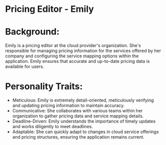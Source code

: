 # Pricing Editor - Emily

# Background:

Emily is a pricing editor at the cloud provider's organization. She's responsible for managing pricing information for the services offered by her company and configuring the service mapping options within the application. Emily ensures that accurate and up-to-date pricing data is available for users.

# Personality Traits:

* Meticulous: Emily is extremely detail-oriented, meticulously verifying and updating pricing information to maintain accuracy.
* Communicative: She collaborates with various teams within her organization to gather pricing data and service mapping details.
* Deadline-Driven: Emily understands the importance of timely updates and works diligently to meet deadlines.
* Adaptable: She can quickly adapt to changes in cloud service offerings and pricing structures, ensuring the application remains current.